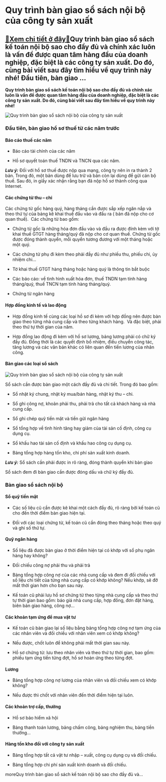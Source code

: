 Quy trình bàn giao sổ sách nội bộ của công ty sản xuất
======================================================

[:gift:Xem chi tiết ở đây:gift:](https://hddtvn.com/quy-trinh-ban-giao-so-sach-noi-bo-cua-cong-ty-san-xuat/)Quy trình bàn giao sổ sách kế toán nội bộ sao cho đầy đủ và chính xác luôn là vấn đề được quan tâm hàng đầu của doanh nghiệp, đặc biệt là các công ty sản xuất. Do đó, cùng bài viết sau đây tìm hiểu về quy trình này nhé! Đầu tiên, bàn giao …
------------------------------------------------------------------------------------------------------------------------------------------------------------------------------------------------------------------------------------------------

**Quy trình bàn giao sổ sách kế toán nội bộ sao cho đầy đủ và chính xác luôn là vấn đề được quan tâm hàng đầu của doanh nghiệp, đặc biệt là các công ty sản xuất. Do đó, cùng bài viết sau đây tìm hiểu về quy trình này nhé!**


![Quy trình bàn giao sổ sách nội bộ của công ty sản xuất](https://hddtvn.com/wp-content/uploads/2021/01/Kinh-nghiE1BB87m-khi-nhE1BAADn-bC3A0n-giao-sE1BB95-sC3A1ch-kE1BABF-toC3A1n.png "Quy trình bàn giao sổ sách nội bộ của công ty sản xuất")


### Đầu tiên, bàn giao hồ sơ thuế từ các năm trước


#### Báo cáo thuế các năm




* Báo cáo tài chính của các năm

* Hồ sơ quyết toán thuế TNDN và TNCN qua các năm.



***Lưu ý:*** Đối với hồ sơ thuế được nộp qua mạng, công ty nên in ra thành 2 bản. Trong đó, một bản dùng để lưu trữ và bản còn lại dùng để gửi cán bộ thuế. Sau đó, in giấy xác nhận rằng bạn đã nộp hồ sơ thành công qua Internet.


#### Các chứng từ thu – chi


Các chứng từ gốc hàng quý, hàng tháng cần được sắp xếp ngăn nắp và theo thứ tự của bảng kê khai thuế đầu vào và đầu ra ( bản đã nộp cho cơ quan thuế).  Các chứng từ bao gồm:




* Chứng từ gốc là những hóa đơn đầu vào và đầu ra được đính kèm với tờ khai thuế GTGT hàng tháng/quý đã nộp cho cơ quan thuế. Chứng từ gốc được đóng thành quyển, mỗi quyển tương đương với một tháng hoặc một quý.

* Các chứng từ phụ đi kèm theo phải đầy đủ như phiếu thu, phiếu chi, ủy nhiệm chi…

* Tờ khai thuế GTGT hàng tháng hoặc hàng quý là thông tin bắt buộc

* Các báo cáo: về tình hình xuất hóa đơn, thuế TNDN tạm tính hàng tháng/quý, thuế TNCN tạm tính hàng tháng/quý.

* Chứng từ ngân hàng



#### Hợp đồng kinh tế và lao động




* Hợp đồng kinh tế cùng các loại hồ sơ đi kèm với hợp đồng nên được bàn giao theo từng nhà cung cấp và theo từng khách hàng.  Và đặc biệt, phải theo thứ tự thời gian của năm.

* Hợp đồng lao động đi kèm với hồ sơ lương, bảng lương phải có chữ ký đầy đủ. Đồng thời là các quyết định bổ nhiệm, điều chuyển công tác, tăng lương và các văn bản khác có liên quan đến tiền lương của nhân công.



#### Bàn giao các loại sổ sách


![Quy trình bàn giao sổ sách nội bộ của công ty sản xuất](https://hddtvn.com/wp-content/uploads/2021/01/bien-ban-ban-giao-cong-viec.jpg "Quy trình bàn giao sổ sách nội bộ của công ty sản xuất")


Sổ sách cần được bàn giao một cách đầy đủ và chi tiết. Trong đó bao gồm:




* Sổ nhật ký chung, nhật ký mua/bán hàng, nhật ký thu – chi.

* Sổ ghi công nợ, khoản phải thu, phải trả cho tất cả khách hàng và nhà cung cấp.

* Sổ ghi chép quỹ tiền mặt và tiền gửi ngân hàng

* Sổ tổng hợp về tình hình tăng hay giảm của tài sản cố định, công cụ dụng cụ.

* Sổ khấu hao tài sản cố định và khấu hao công cụ dụng cụ.

* Bảng tổng hợp hàng tồn kho, chi phí sản xuất kinh doanh.



***Lưu ý:*** Sổ sách cần phải được in rõ ràng, đóng thành quyển khi bàn giao


Sổ sách đem đi bàn giao cần được đóng dấu và chữ ký đầy đủ.


### Bàn giao sổ sách nội bộ


#### Sổ quỹ tiền mặt




* Các số liệu cũ cần được kê khai một cách đầy đủ, rõ ràng bởi kế toán cũ cho đến thời điểm bàn giao hiện tại.

* Đối với các loại chứng từ, kế toán cũ cần đóng theo tháng hoặc theo quý và ghi số thứ tự.



#### Quỹ ngân hàng




* Số liệu đã được bàn giao ở thời điểm hiện tại có khớp với sổ phụ ngân hàng hay không?

* Đối chiếu công nợ phải thu và phải trả

* Bảng tổng hợp công nợ của các nhà cung cấp và đem đi đối chiếu với số liệu chi tiết của từng nhà cung cấp có khớp không? Nếu khớp, sẽ đỡ mất thời gian hơn cho bạn sau này.

* Kế toán cũ phải lưu hồ sơ chứng từ theo từng nhà cung cấp và theo thứ tự thời gian bao gồm: báo giá nhà cung cấp, hợp đồng, đơn đặt hàng, biên bản giao hàng, công nợ…



#### Các khoản tạm ứng để mua vật tư




* Kế toán cũ bàn giao lại số liệu bằng bảng tổng hợp công nợ tạm ứng của các nhân viên và đối chiếu với nhân viên xem có khớp không?

* Nếu được, chốt luôn để không phải mất thời gian sau này.

* Hồ sơ chứng từ: lưu theo nhân viên và theo thứ tự thời gian, bao gồm: phiếu tạm ứng tiền từng đợt, hồ sơ hoàn ứng theo từng đợt.



#### Lương




* Bảng tổng hợp công nợ lương của nhân viên và đối chiếu xem có khớp không?

* Nếu được thì chốt với nhân viên đến thời điểm hiện tại luôn.



#### Các khoản trợ cấp, thưởng




* Hồ sơ bảo hiểm xã hội

* Bảng thanh toán lương, bảng chấm công, bảng nghiệm thu, bảng tiền thưởng…



#### Hàng tồn kho đối với công ty sản xuất




* Bảng tổng hợp tất cả vật tư nhập – xuất, công cụ dụng cụ và đối chiếu.

* Bảng tổng hợp chi phí sản xuất kinh doanh và đối chiếu.



moreQuy trình bàn giao sổ sách kế toán nội bộ sao cho đầy đủ và…

